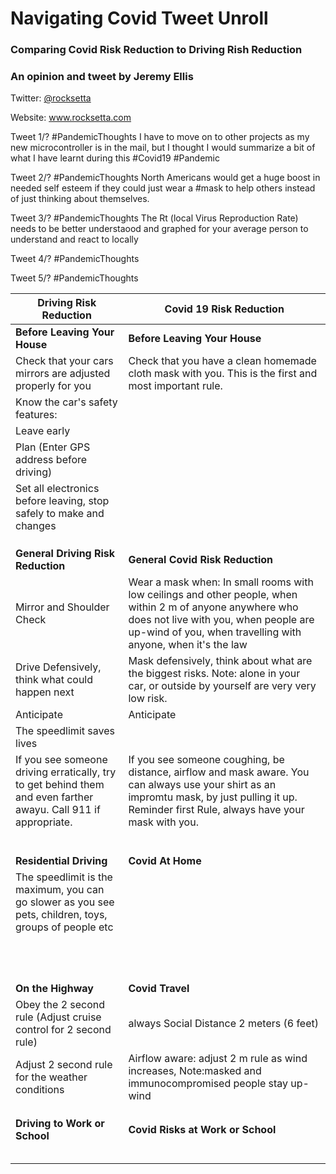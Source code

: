# Navigating Covid Tweet Unroll

### Comparing Covid Risk Reduction to Driving Rish Reduction
### An opinion and tweet by Jeremy Ellis 

Twitter: <a href="https://twitter.com/rocksetta">@rocksetta</a>

Website: <a href="https://www.rocksetta.com/">www.rocksetta.com</a>




Tweet 1/?
#PandemicThoughts
I have to move on to other projects as my new microcontroller is in the mail, but I thought I would summarize a bit of what I have learnt during this #Covid19 #Pandemic

Tweet 2/?
#PandemicThoughts
North Americans would get a huge boost in needed self esteem if they could just wear a #mask to help others instead of just thinking about themselves.

Tweet 3/?
#PandemicThoughts
The Rt (local Virus Reproduction Rate) needs to be better understaood and graphed for your average person to understand and react to locally

Tweet 4/?
#PandemicThoughts

Tweet 5/?
#PandemicThoughts












| Driving Risk Reduction | Covid 19 Risk Reduction |
| ------ | ------ |
| **Before Leaving Your House**      |        **Before Leaving Your House**  |
| Check that your cars mirrors are adjusted properly for you     |     Check that you have a clean homemade cloth mask with you. This is the first and most important rule. |
| Know the car's safety features:             |              |
| Leave early           |              |
| Plan (Enter GPS address before driving)            |              |
| Set all electronics before leaving, stop safely to make and changes            |              |
|             |              |
|             |              |
|             |              |
| **General Driving Risk Reduction**    |    **General Covid Risk Reduction**  |
|  Mirror and Shoulder Check           |    Wear a mask when: In small rooms with low ceilings and other people, when within 2 m of anyone anywhere who does not live with you, when people are up-wind of you, when travelling with anyone, when it's the law             |
|  Drive Defensively, think what could happen next           |  Mask defensively, think about what are the biggest risks. Note: alone in your car, or outside by yourself are very very low risk.            |
|   Anticipate          |        Anticipate            |
|  The speedlimit saves lives           |              |
|  If you see someone driving erratically, try to get behind them and even farther awayu. Call 911 if appropriate.           |  If you see someone coughing, be distance, airflow and mask aware. You can always use your shirt as an impromtu mask, by just pulling it up. Reminder first Rule, always have your mask with you.            |
|             |              |
|             |              |
|             |              |
|             |              |
|             |              |
|             |              |
| **Residential Driving**    |    **Covid At Home**  |
|  The speedlimit is the maximum, you can go slower as you see pets, children, toys, groups of people etc           |              |
|             |              |
|             |              |
|             |              |
|             |              |
|             |              |
|             |              |
|             |              |
|             |              |
|             |              |
|             |              |
|             |              |
|             |              |
| **On the Highway**   |    **Covid Travel**  |
|  Obey the 2 second rule (Adjust cruise control for 2 second rule)           |    always Social Distance 2 meters (6 feet)          |
| Adjust 2 second rule for the weather conditions            |     Airflow aware: adjust 2 m rule as wind increases, Note:masked and immunocompromised people stay up-wind         |
|             |              |
|             |              |
|             |              |
| **Driving to Work or School**   |    **Covid Risks at Work or School**  |
|             |              |
|             |              |
|             |              |
|             |              |
|             |              |


